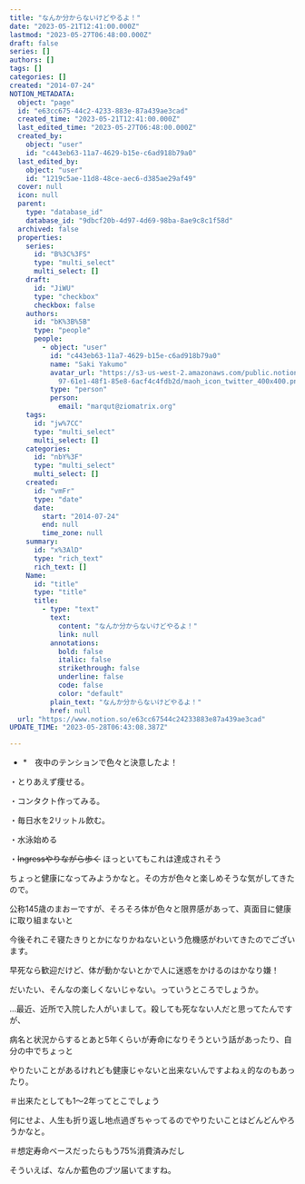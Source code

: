 ```yaml
---
title: "なんか分からないけどやるよ！"
date: "2023-05-21T12:41:00.000Z"
lastmod: "2023-05-27T06:48:00.000Z"
draft: false
series: []
authors: []
tags: []
categories: []
created: "2014-07-24"
NOTION_METADATA:
  object: "page"
  id: "e63cc675-44c2-4233-883e-87a439ae3cad"
  created_time: "2023-05-21T12:41:00.000Z"
  last_edited_time: "2023-05-27T06:48:00.000Z"
  created_by:
    object: "user"
    id: "c443eb63-11a7-4629-b15e-c6ad918b79a0"
  last_edited_by:
    object: "user"
    id: "1219c5ae-11d8-48ce-aec6-d385ae29af49"
  cover: null
  icon: null
  parent:
    type: "database_id"
    database_id: "9dbcf20b-4d97-4d69-98ba-8ae9c8c1f58d"
  archived: false
  properties:
    series:
      id: "B%3C%3FS"
      type: "multi_select"
      multi_select: []
    draft:
      id: "JiWU"
      type: "checkbox"
      checkbox: false
    authors:
      id: "bK%3B%5B"
      type: "people"
      people:
        - object: "user"
          id: "c443eb63-11a7-4629-b15e-c6ad918b79a0"
          name: "Saki Yakumo"
          avatar_url: "https://s3-us-west-2.amazonaws.com/public.notion-static.com/3ad1c4\
            97-61e1-48f1-85e8-6acf4c4fdb2d/maoh_icon_twitter_400x400.png"
          type: "person"
          person:
            email: "marqut@ziomatrix.org"
    tags:
      id: "jw%7CC"
      type: "multi_select"
      multi_select: []
    categories:
      id: "nbY%3F"
      type: "multi_select"
      multi_select: []
    created:
      id: "vmFr"
      type: "date"
      date:
        start: "2014-07-24"
        end: null
        time_zone: null
    summary:
      id: "x%3AlD"
      type: "rich_text"
      rich_text: []
    Name:
      id: "title"
      type: "title"
      title:
        - type: "text"
          text:
            content: "なんか分からないけどやるよ！"
            link: null
          annotations:
            bold: false
            italic: false
            strikethrough: false
            underline: false
            code: false
            color: "default"
          plain_text: "なんか分からないけどやるよ！"
          href: null
  url: "https://www.notion.so/e63cc67544c24233883e87a439ae3cad"
UPDATE_TIME: "2023-05-28T06:43:08.387Z"

---
```

<link rel="stylesheet" href="https://cdn.jsdelivr.net/npm/katex@0.16.2/dist/katex.min.css" integrity="sha384-bYdxxUwYipFNohQlHt0bjN/LCpueqWz13HufFEV1SUatKs1cm4L6fFgCi1jT643X" crossorigin="anonymous">

- *　夜中のテンションで色々と決意したよ！

・とりあえず痩せる。


・コンタクト作ってみる。


・毎日水を2リットル飲む。


・水泳始める


・~~Ingressやりながら歩く~~ ほっといてもこれは達成されそう


ちょっと健康になってみようかなと。その方が色々と楽しめそうな気がしてきたので。


公称145歳のまおーですが、そろそろ体が色々と限界感があって、真面目に健康に取り組まないと


今後それこそ寝たきりとかになりかねないという危機感がわいてきたのでございます。


早死なら歓迎だけど、体が動かないとかで人に迷惑をかけるのはかなり嫌！


だいたい、そんなの楽しくないじゃない。っていうところでしょうか。


…最近、近所で入院した人がいまして。殺しても死なない人だと思ってたんですが、


病名と状況からするとあと5年くらいが寿命になりそうという話があったり、自分の中でちょっと


やりたいことがあるけれども健康じゃないと出来ないんですよねぇ的なのもあったり。


＃出来たとしても1〜2年ってとこでしょう


何にせよ、人生も折り返し地点過ぎちゃってるのでやりたいことはどんどんやろうかなと。


＃想定寿命ベースだったらもう75%消費済みだし


そういえば、なんか藍色のブツ届いてますね。

